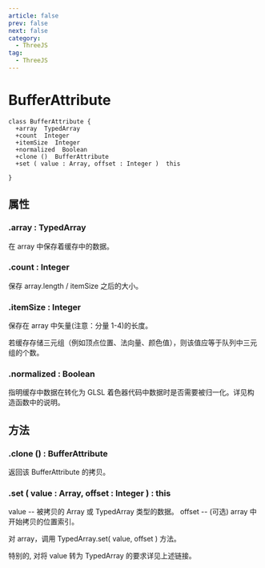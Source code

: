 ```yaml
---
article: false
prev: false
next: false
category:
  - ThreeJS
tag:
  - ThreeJS
---
```


# BufferAttribute

```class
class BufferAttribute {
  +array  TypedArray
  +count  Integer
  +itemSize  Integer
  +normalized  Boolean
  +clone ()  BufferAttribute
  +set ( value : Array, offset : Integer )  this

}
```

## 属性

### .array : TypedArray

在 array 中保存着缓存中的数据。

### .count : Integer

保存 array.length / itemSize 之后的大小。

### .itemSize : Integer

保存在 array 中矢量(注意：分量 1-4)的长度。

若缓存存储三元组（例如顶点位置、法向量、颜色值），则该值应等于队列中三元组的个数。

### .normalized : Boolean

指明缓存中数据在转化为 GLSL 着色器代码中数据时是否需要被归一化。详见构造函数中的说明。

## 方法

### .clone () : BufferAttribute

返回该 BufferAttribute 的拷贝。

### .set ( value : Array, offset : Integer ) : this

value -- 被拷贝的 Array 或 TypedArray 类型的数据。
offset -- (可选) array 中开始拷贝的位置索引。

对 array，调用 TypedArray.set( value, offset ) 方法。

特别的, 对将 value 转为 TypedArray 的要求详见上述链接。
